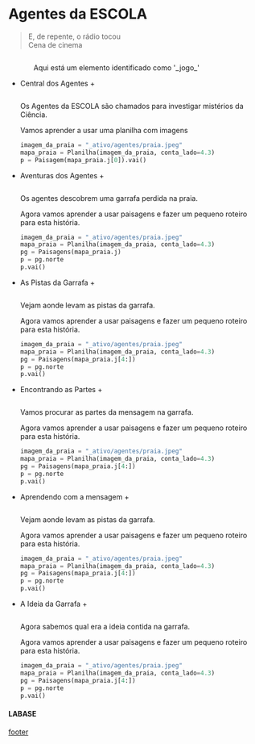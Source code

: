 <!---
Open Source program Pynoplia - Copyright © 2024  Carlo Oliveira** <carlo@nce.ufrj.br>,
PDX-License-Identifier:** `GNU General Public License v3.0 or later <http://is.gd/3Udt>`_.
-->
# Agentes da ESCOLA
> E, de repente, o rádio tocou</br>
> Cena de cinema </br>

<img src onerror="__did_got__('../../_prog/agente.py')"></img>
<div id="_jogo_" style="position:relative; left:50px">
Aqui está um elemento identificado como '_jogo_'
</div>

+ Central dos Agentes +
 
  <img id="agente_main" src onerror="__widget__(this.id)"/>
 
    Os Agentes da ESCOLA são chamados para investigar mistérios da Ciência.
  
    Vamos aprender a usar uma planilha com imagens
    ```python
    imagem_da_praia = "_ativo/agentes/praia.jpeg"
    mapa_praia = Planilha(imagem_da_praia, conta_lado=4.3)
    p = Paisagem(mapa_praia.j[0]).vai()
    ```

+ Aventuras dos Agentes +
  
  <img id="agente_aventura" src onerror="__widget__(this.id)"/>
 
    Os agentes descobrem uma garrafa perdida na praia.
  
    Agora vamos aprender a usar paisagens e fazer um pequeno roteiro para esta história.
    ```python
    imagem_da_praia = "_ativo/agentes/praia.jpeg"
    mapa_praia = Planilha(imagem_da_praia, conta_lado=4.3)
    pg = Paisagens(mapa_praia.j)
    p = pg.norte
    p.vai()
    ```

+ As Pistas da Garrafa +
  
  <img id="agente_continua" src onerror="__widget__(this.id)"/>
 
    Vejam aonde levam as pistas da garrafa.
  
    Agora vamos aprender a usar paisagens e fazer um pequeno roteiro para esta história.
    ```python
    imagem_da_praia = "_ativo/agentes/praia.jpeg"
    mapa_praia = Planilha(imagem_da_praia, conta_lado=4.3)
    pg = Paisagens(mapa_praia.j[4:])
    p = pg.norte
    p.vai()
    ```

+ Encontrando as Partes +
  
  <img id="agente_partes" src onerror="__widget__(this.id)"/>
 
    Vamos procurar as partes da mensagem na garrafa.
  
    Agora vamos aprender a usar paisagens e fazer um pequeno roteiro para esta história.
    ```python
    imagem_da_praia = "_ativo/agentes/praia.jpeg"
    mapa_praia = Planilha(imagem_da_praia, conta_lado=4.3)
    pg = Paisagens(mapa_praia.j[4:])
    p = pg.norte
    p.vai()
    ```

+ Aprendendo com a mensagem +
  
  <img id="agente_aprende" src onerror="__widget__(this.id)"/>
 
    Vejam aonde levam as pistas da garrafa.
  
    Agora vamos aprender a usar paisagens e fazer um pequeno roteiro para esta história.
    ```python
    imagem_da_praia = "_ativo/agentes/praia.jpeg"
    mapa_praia = Planilha(imagem_da_praia, conta_lado=4.3)
    pg = Paisagens(mapa_praia.j[4:])
    p = pg.norte
    p.vai()
    ```

+ A Ideia da Garrafa +
  
  <img id="agente_termina" src onerror="__widget__(this.id)"/>
 
    Agora sabemos qual era a ideia contida na garrafa.
  
    Agora vamos aprender a usar paisagens e fazer um pequeno roteiro para esta história.
    ```python
    imagem_da_praia = "_ativo/agentes/praia.jpeg"
    mapa_praia = Planilha(imagem_da_praia, conta_lado=4.3)
    pg = Paisagens(mapa_praia.j[4:])
    p = pg.norte
    p.vai()
    ```

#### LABASE
[footer](footer.md ':include')